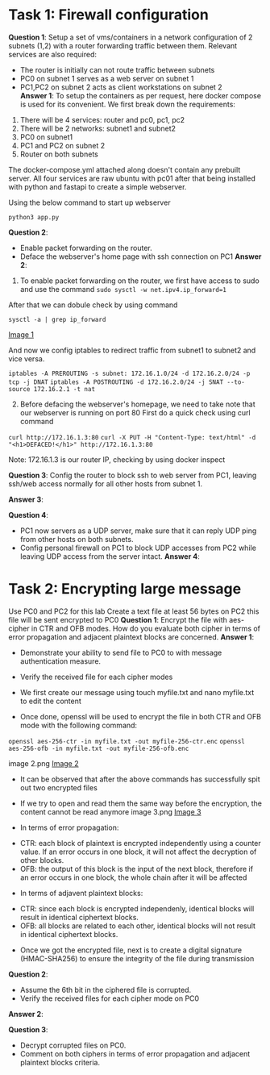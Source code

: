 # Task 1: Firewall configuration 
**Question 1**: 
Setup a set of vms/containers in a network configuration of 2 subnets (1,2) with a router forwarding traffic between them. Relevant services are also required:
- The router is initially can not route traffic between subnets
- PC0 on subnet 1 serves as a web server on subnet 1
- PC1,PC2 on subnet 2 acts as client workstations on subnet 2 \
**Answer 1**:
To setup the containers as per request, here docker compose is used for its convenient. We first break down the requirements:
1. There will be 4 services: router and pc0, pc1, pc2
2. There will be 2 networks: subnet1 and subnet2
3. PC0 on subnet1
4. PC1 and PC2 on subnet 2
5. Router on both subnets

The docker-compose.yml attached along doesn't contain any prebuilt server. All four services are raw ubuntu with pc01 after that being installed with python and fastapi to create a simple webserver.

Using the below command to start up webserver

`python3 app.py`

**Question 2**:
- Enable packet forwarding on the router.
- Deface the webserver's home page with ssh connection on PC1
**Answer 2**:
1. To enable packet forwarding on the router, we first have access to sudo and use the command
`sudo sysctl -w net.ipv4.ip_forward=1`

After that we can dobule check by using command

`sysctl -a | grep ip_forward`

[Image 1](images/1.png)

And now we config iptables to redirect traffic from subnet1 to subnet2 and vice versa.

`iptables -A PREROUTING -s subnet: 172.16.1.0/24 -d 172.16.2.0/24 -p tcp -j DNAT`
`iptables -A POSTROUTING -d 172.16.2.0/24 -j SNAT --to-source 172.16.2.1 -t nat`

2. Before defacing the webserver's homepage, we need to take note that our webserver is running on port 80
First do a quick check using curl command

`curl http://172.16.1.3:80`
`curl -X PUT -H "Content-Type: text/html" -d "<h1>DEFACED!</h1>" http://172.16.1.3:80`

Note: 172.16.1.3 is our router IP, checking by using docker inspect

**Question 3**:
  Config the router to block ssh to web server from PC1, leaving ssh/web access normally for all other hosts from subnet 1.   

**Answer 3**:

**Question 4**:
- PC1 now servers as a UDP server, make sure that it can reply UDP ping from other hosts on both subnets.
- Config personal firewall on PC1 to block UDP accesses from PC2 while leaving UDP access from the server intact.
**Answer 4**:


# Task 2: Encrypting large message 
Use PC0 and PC2 for this lab 
Create a text file at least 56 bytes on PC2 this file will be sent encrypted to PC0
**Question 1**:
Encrypt the file with aes-cipher in CTR and OFB modes. How do you evaluate both cipher in terms of error propagation and adjacent plaintext blocks are concerned. 
**Answer 1**:
- Demonstrate your ability to send file to PC0 to with message authentication measure.
- Verify the received file for each cipher modes

- We first create our message using touch myfile.txt and nano myfile.txt to edit the content
- Once done, openssl will be used to encrypt the file in both CTR and OFB mode with the following command:

`openssl aes-256-ctr -in myfile.txt -out myfile-256-ctr.enc`
`openssl aes-256-ofb -in myfile.txt -out myfile-256-ofb.enc`

image 2.png
[Image 2](images/2.png)

- It can be observed that after the above commands has successfully spit out two encrypted files
- If we try to open and read them the same way before the encryption, the content cannot be read anymore
image 3.png
[Image 3](images/3.png)

- In terms of error propagation:
+ CTR: each block of plaintext is encrypted independently using a counter value. If an error occurs in one block, it will not affect the decryption of other blocks. 
+ OFB: the output of this block is the input of the next block, therefore if an error occurs in one block, the whole chain after it will be affected

- In terms of adjavent plaintext blocks:
+ CTR: since each block is encrypted independenly, identical blocks will result in identical ciphertext blocks.
+ OFB: all blocks are related to each other, identical blocks will not result in identical ciphertext blocks.

- Once we got the encrypted file, next is to create a digital signature (HMAC-SHA256) to ensure the integrity of the file during transmission

**Question 2**:
- Assume the 6th bit in the ciphered file is corrupted.
- Verify the received files for each cipher mode on PC0

**Answer 2**:

**Question 3**:
- Decrypt corrupted files on PC0.
- Comment on both ciphers in terms of error propagation and adjacent plaintext blocks criteria. 






